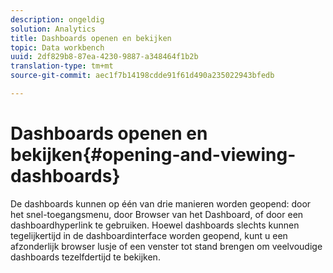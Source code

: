```yaml
---
description: ongeldig
solution: Analytics
title: Dashboards openen en bekijken
topic: Data workbench
uuid: 2df829b8-87ea-4230-9887-a348464f1b2b
translation-type: tm+mt
source-git-commit: aec1f7b14198cdde91f61d490a235022943bfedb

---
```



# Dashboards openen en bekijken{#opening-and-viewing-dashboards}

De dashboards kunnen op één van drie manieren worden geopend: door het snel-toegangsmenu, door Browser van het Dashboard, of door een dashboardhyperlink te gebruiken. Hoewel dashboards slechts kunnen tegelijkertijd in de dashboardinterface worden geopend, kunt u een afzonderlijk browser lusje of een venster tot stand brengen om veelvoudige dashboards tezelfdertijd te bekijken.
